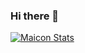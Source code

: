 ### Hi there 👋


[![Maicon Stats](https://github-readme-stats.vercel.app/api?username=Maiconnues)](https://github.com/anuraghazra/github-readme-stats)


